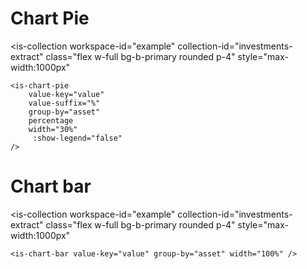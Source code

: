 # Chart Pie

<is-collection
    workspace-id="example"
    collection-id="investments-extract"
    class="flex w-full bg-b-primary rounded p-4"
    style="max-width:1000px"  
>
    <is-chart-pie 
        value-key="value"
        value-suffix="%" 
        group-by="asset"
        percentage
        width="30%" 
         :show-legend="false"
    />
</is-collection>

# Chart bar

<is-collection
    workspace-id="example"
    collection-id="investments-extract"
    class="flex w-full bg-b-primary rounded p-4"
    style="max-width:1000px"  
>
    <is-chart-bar value-key="value" group-by="asset" width="100%" />
</is-collection>